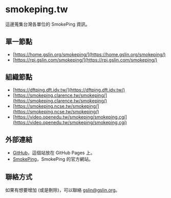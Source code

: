 # smokeping.tw

這邊蒐集台灣各單位的 SmokePing 資訊。

## 單一節點

* [https://home.gslin.org/smokeping/](https://home.gslin.org/smokeping/)
* [https://rpi.gslin.com/smokeping/](https://rpi.gslin.com/smokeping/)

## 組織節點

* [https://dftping.dft.idv.tw/](https://dftping.dft.idv.tw/)
* [https://smokeping.clarence.tw/smokeping/](https://smokeping.clarence.tw/smokeping/)
* [https://smokeping.ncse.tw/smokeping/](https://smokeping.ncse.tw/smokeping/)
* [https://video.openedu.tw/smokeping/smokeping.cgi](https://video.openedu.tw/smokeping/smokeping.cgi)

## 外部連結

* [GitHub](https://github.com/gslin/smokeping.tw)，這個站放在 GitHub Pages 上。
* [SmokePing](https://oss.oetiker.ch/smokeping/)，SmokePing 的官方網站。

## 聯絡方式

如果有想要增加 (或是刪除)，可以聯絡 gslin@gslin.org。
